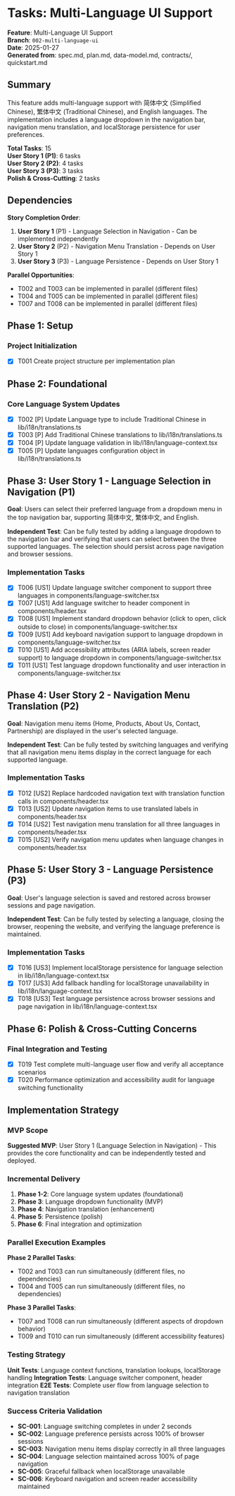 # Tasks: Multi-Language UI Support

**Feature**: Multi-Language UI Support  
**Branch**: `002-multi-language-ui`  
**Date**: 2025-01-27  
**Generated from**: spec.md, plan.md, data-model.md, contracts/, quickstart.md

## Summary

This feature adds multi-language support with 简体中文 (Simplified Chinese), 繁体中文 (Traditional Chinese), and English languages. The implementation includes a language dropdown in the navigation bar, navigation menu translation, and localStorage persistence for user preferences.

**Total Tasks**: 15  
**User Story 1 (P1)**: 6 tasks  
**User Story 2 (P2)**: 4 tasks  
**User Story 3 (P3)**: 3 tasks  
**Polish & Cross-Cutting**: 2 tasks

## Dependencies

**Story Completion Order**:
1. **User Story 1** (P1) - Language Selection in Navigation - Can be implemented independently
2. **User Story 2** (P2) - Navigation Menu Translation - Depends on User Story 1
3. **User Story 3** (P3) - Language Persistence - Depends on User Story 1

**Parallel Opportunities**:
- T002 and T003 can be implemented in parallel (different files)
- T004 and T005 can be implemented in parallel (different files)
- T007 and T008 can be implemented in parallel (different files)

## Phase 1: Setup

### Project Initialization

- [x] T001 Create project structure per implementation plan

## Phase 2: Foundational

### Core Language System Updates

- [x] T002 [P] Update Language type to include Traditional Chinese in lib/i18n/translations.ts
- [x] T003 [P] Add Traditional Chinese translations to lib/i18n/translations.ts
- [x] T004 [P] Update language validation in lib/i18n/language-context.tsx
- [x] T005 [P] Update languages configuration object in lib/i18n/translations.ts

## Phase 3: User Story 1 - Language Selection in Navigation (P1)

**Goal**: Users can select their preferred language from a dropdown menu in the top navigation bar, supporting 简体中文, 繁体中文, and English.

**Independent Test**: Can be fully tested by adding a language dropdown to the navigation bar and verifying that users can select between the three supported languages. The selection should persist across page navigation and browser sessions.

### Implementation Tasks

- [x] T006 [US1] Update language switcher component to support three languages in components/language-switcher.tsx
- [x] T007 [US1] Add language switcher to header component in components/header.tsx
- [x] T008 [US1] Implement standard dropdown behavior (click to open, click outside to close) in components/language-switcher.tsx
- [x] T009 [US1] Add keyboard navigation support to language dropdown in components/language-switcher.tsx
- [x] T010 [US1] Add accessibility attributes (ARIA labels, screen reader support) to language dropdown in components/language-switcher.tsx
- [x] T011 [US1] Test language dropdown functionality and user interaction in components/language-switcher.tsx

## Phase 4: User Story 2 - Navigation Menu Translation (P2)

**Goal**: Navigation menu items (Home, Products, About Us, Contact, Partnership) are displayed in the user's selected language.

**Independent Test**: Can be fully tested by switching languages and verifying that all navigation menu items display in the correct language for each supported language.

### Implementation Tasks

- [x] T012 [US2] Replace hardcoded navigation text with translation function calls in components/header.tsx
- [x] T013 [US2] Update navigation items to use translated labels in components/header.tsx
- [x] T014 [US2] Test navigation menu translation for all three languages in components/header.tsx
- [x] T015 [US2] Verify navigation menu updates when language changes in components/header.tsx

## Phase 5: User Story 3 - Language Persistence (P3)

**Goal**: User's language selection is saved and restored across browser sessions and page navigation.

**Independent Test**: Can be fully tested by selecting a language, closing the browser, reopening the website, and verifying the language preference is maintained.

### Implementation Tasks

- [x] T016 [US3] Implement localStorage persistence for language selection in lib/i18n/language-context.tsx
- [x] T017 [US3] Add fallback handling for localStorage unavailability in lib/i18n/language-context.tsx
- [x] T018 [US3] Test language persistence across browser sessions and page navigation in lib/i18n/language-context.tsx

## Phase 6: Polish & Cross-Cutting Concerns

### Final Integration and Testing

- [x] T019 Test complete multi-language user flow and verify all acceptance scenarios
- [x] T020 Performance optimization and accessibility audit for language switching functionality

## Implementation Strategy

### MVP Scope
**Suggested MVP**: User Story 1 (Language Selection in Navigation) - This provides the core functionality and can be independently tested and deployed.

### Incremental Delivery
1. **Phase 1-2**: Core language system updates (foundational)
2. **Phase 3**: Language dropdown functionality (MVP)
3. **Phase 4**: Navigation translation (enhancement)
4. **Phase 5**: Persistence (polish)
5. **Phase 6**: Final integration and optimization

### Parallel Execution Examples

**Phase 2 Parallel Tasks**:
- T002 and T003 can run simultaneously (different files, no dependencies)
- T004 and T005 can run simultaneously (different files, no dependencies)

**Phase 3 Parallel Tasks**:
- T007 and T008 can run simultaneously (different aspects of dropdown behavior)
- T009 and T010 can run simultaneously (different accessibility features)

### Testing Strategy

**Unit Tests**: Language context functions, translation lookups, localStorage handling
**Integration Tests**: Language switcher component, header integration
**E2E Tests**: Complete user flow from language selection to navigation translation

### Success Criteria Validation

- **SC-001**: Language switching completes in under 2 seconds
- **SC-002**: Language preference persists across 100% of browser sessions
- **SC-003**: Navigation menu items display correctly in all three languages
- **SC-004**: Language selection maintained across 100% of page navigation
- **SC-005**: Graceful fallback when localStorage unavailable
- **SC-006**: Keyboard navigation and screen reader accessibility maintained
